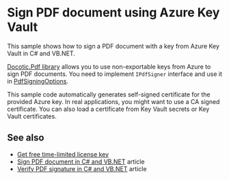 # Sign PDF document using Azure Key Vault
This sample shows how to sign a PDF document with a key from Azure Key Vault in C# and VB.NET.

[Docotic.Pdf library](https://bitmiracle.com/pdf-library/) allows you to use non-exportable keys
from Azure to sign PDF documents. You need to implement `IPdfSigner` interface and use it in
[PdfSigningOptions](https://bitmiracle.com/pdf-library/api/pdfsigningoptions).

This sample code automatically generates self-signed certificate for the provided Azure key.
In real applications, you might want to use a CA signed certificate. You can also load a certificate
from Key Vault secrets or Key Vault certificates.

## See also
* [Get free time-limited license key](https://bitmiracle.com/pdf-library/download-pdf-library.aspx)
* [Sign PDF document in C# and VB.NET](https://bitmiracle.com/pdf-library/sign-pdf.aspx) article
* [Verify PDF signature in C# and VB.NET](https://bitmiracle.com/pdf-library/verify-pdf-signature.aspx) article